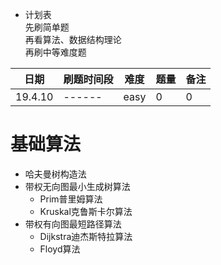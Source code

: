 - 计划表  
先刷简单题  
再看算法、数据结构理论  
再刷中等难度题  

日期|刷题时间段|难度|题量|备注  
------|------|------|------|------  
19.4.10|------|easy|0|0  


# 基础算法  
- 哈夫曼树构造法  
- 带权无向图最小生成树算法  
  - Prim普里姆算法  
  - Kruskal克鲁斯卡尔算法  
- 带权有向图最短路径算法  
  - Dijkstra迪杰斯特拉算法  
  - Floyd算法  
